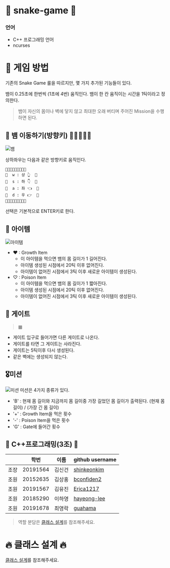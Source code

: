 # 🐍 snake-game 🐍

###  언어

- C++ 프로그래밍 언어
- ncurses

# 🌸 게임 방법
기존의 Snake Game 룰을 따르지만, 몇 가지 추가된 기능들이 있다.

뱀이 0.25초에 한번씩 (1초에 4번) 움직인다. 뱀이 한 칸 움직이는 시간을 1틱이라고 정의한다.

> 뱀이 자신의 몸이나 벽에 닿지 않고 최대한 오래 버티며 주어진 Mission을 수행하면 된다.

## 🐍 뱀 이동하기(방향키) 🏃🏃‍♀️🏃‍♂️
![뱀](./img/snake.jpg)

상하좌우는 다음과 같은 방향키로 움직인다.
```
🐍🐍🐍🐍🐍🐍🐍🐍🐍
🐍  w : 상 👆  🐍
🐍  s : 하 👇  🐍
🐍  a : 좌 👈  🐍
🐍  d : 우 👉  🐍
🐍🐍🐍🐍🐍🐍🐍🐍🐍
```
선택은 기본적으로 ENTER키로 한다.

## 🍒 아이템
![아이템](./img/item.jpg)

- ♥ : Growth Item
    - 이 아이템을 먹으면 뱀의 몸 길이가 1 길어진다.
    - 아이템 생성된 시점에서 20틱 이후 없어진다.
    - 아이템이 없어진 시점에서 3틱 이후 새로운 아이템이 생성된다.
- ♡ : Poison Item
    - 이 아이템을 먹으면 뱀의 몸 길이가 1 짧아진다.
    - 아이템 생성된 시점에서 20틱 이후 없어진다.
    - 아이템이 없어진 시점에서 3틱 이후 새로운 아이템이 생성된다.

## 🚪 게이트
>  ▦

- 게이트 입구로 들어가면 다른 게이트로 나온다.
- 게이트를 타면 그 게이트는 사라진다.
- 게이트는 5틱이후 다시 생성된다.
- 같은 벽에는 생성되지 않는다.

## 🎖미션
![미션](./img/mission.jpg)
미션은 4가지 종류가 있다.

- 'B' : 현재 몸 길이와 지금까지 몸 길이중 가장 길었던 몸 길이가 출력된다. (현재 몸 길이) / (가장 긴 몸 길이)
- '+' : Growth Item을 먹은 횟수
- '-' : Poison Item을 먹은 횟수
- 'G' : Gate에 들어간 횟수


## 👏 C++프로그래밍(3조) 👏

||학번 |이름|github username|
|--|--|--|--|
|조장|20191564|김신건|[shinkeonkim](https://github.com/shinkeonkim)|
|조원|20152635|김상홍|[bconfiden2](https://github.com/bconfiden2)|
|조원|20191567|김유진|[Erica1217](https://github.com/Erica1217)|
|조원|20185290|이하영|[hayeong-lee](https://github.com/hayeong-lee)|
|조원|20191678|최영락|[guahama](https://github.com/guahama)|

> 역할 분담은 [클래스 설계](https://github.com/shinkeonkim/snake-game/blob/master/docs/class%20%EC%84%A4%EA%B3%84.md)를 참조해주세요.

# 🔥 클래스 설계 🔥

[클래스 설계](https://github.com/shinkeonkim/snake-game/blob/master/docs/class%20%EC%84%A4%EA%B3%84.md)를 참조해주세요.
